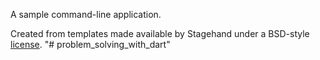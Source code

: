 A sample command-line application.

Created from templates made available by Stagehand under a BSD-style
[license](https://github.com/dart-lang/stagehand/blob/master/LICENSE).
"# problem_solving_with_dart" 
